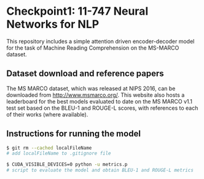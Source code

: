 # Checkpoint1: 11-747 Neural Networks for NLP
This repository includes a simple attention driven encoder-decoder model for the task of Machine Reading Comprehension on the 
MS-MARCO dataset. 

## Dataset download and reference papers
The MS MARCO dataset, which was released at NIPS 2016, can be downloaded from http://www.msmarco.org/. This website also hosts a leaderboard for the best models evaluated to date on the MS MARCO v1.1 test set based on the BLEU-1 and ROUGE-L scores, with references to each of their works (where available).

## Instructions for running the model
```sh
$ git rm --cached localFileName
# add localFileName to .gitignore file 

$ CUDA_VISIBLE_DEVICES=0 python -u metrics.p
# script to evaluate the model and obtain BLEU-1 and ROUGE-L metrics
```


